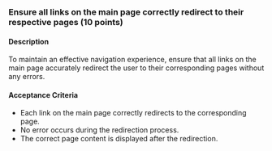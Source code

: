 ### Ensure all links on the main page correctly redirect to their respective pages (10 points)

#### Description

To maintain an effective navigation experience, ensure that all links on the main page accurately redirect the user to their corresponding pages without any errors.

#### Acceptance Criteria

- Each link on the main page correctly redirects to the corresponding page.
- No error occurs during the redirection process.
- The correct page content is displayed after the redirection.

